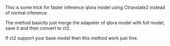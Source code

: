 This is some trick for faster inference qlora model using Ctranslate2 instead of normal inference.

The method basiclly just merge the adapeter of qlora model with full model, save it and then convert to ct2.

If ct2 support your base model then this method work just fine.
